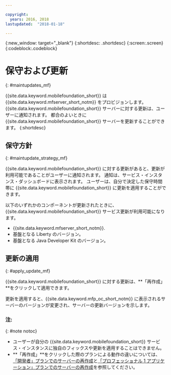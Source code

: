 ```yaml
---

copyright:
  years: 2016, 2018
lastupdated:  "2018-01-18"

---
```


{:new_window: target="_blank"}
{:shortdesc: .shortdesc}
{:screen:.screen}
{:codeblock:.codeblock}

# 保守および更新
{: #maintupdates_mf}

{{site.data.keyword.mobilefoundation_short}} は {{site.data.keyword.mfserver_short_notm}}<!-- on {{site.data.keyword.containerlong}} as a container group--> をプロビジョンします。 {{site.data.keyword.mobilefoundation_short}} サーバーに対する更新は、ユーザーに通知されます。 都合のよいときに {{site.data.keyword.mobilefoundation_short}} サーバーを更新することができます。
{:shortdesc}

## 保守方針
{: #maintupdate_strategy_mf}

{{site.data.keyword.mobilefoundation_short}} に対する更新があると、更新が利用可能であることがユーザーに通知されます。  通知は、サービス・インスタンス・ダッシュボードに表示されます。 ユーザーは、自分で決定した保守時間帯に {{site.data.keyword.mobilefoundation_short}} に更新を適用することができます。

以下のいずれかのコンポーネントが更新されたときに、{{site.data.keyword.mobilefoundation_short}} サービス更新が利用可能になります。

* {{site.data.keyword.mfserver_short_notm}}.
* 基盤となる Liberty のバージョン。
* 基盤となる Java Developer Kit のバージョン。


## 更新の適用
{: #apply_update_mf}

{{site.data.keyword.mobilefoundation_short}} に対する更新は、**「再作成」**をクリックして適用できます。

更新を適用すると、{{site.data.keyword.mfp_oc_short_notm}} に表示されるサーバーのバージョンが変更され、サーバーの更新バージョンを示します。

### 注:
{: #note notoc}

* ユーザーが自分の {{site.data.keyword.mobilefoundation_short}} サービス・インスタンスに独自のフィックスや更新を適用することはできません。
* **「再作成」**をクリックした際のプランによる動作の違いについては、[「開発者」プランでのサーバーの再作成](c_using_mfs_p1.html#recreate_mobilefoundation_p1)と[「プロフェッショナル 1 アプリケーション」プランでのサーバーの再作成](c_using_mfs_p2.html#recreate_mobilefoundation_p2)を参照してください。
